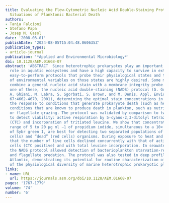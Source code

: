 ```yaml
---
title: Evaluating the Flow-Cytometric Nucleic Acid Double-Staining Protocol in Realistic
  Situations of Planktonic Bacterial Death
authors:
- Tania Falcioni
- Stefano Papa
- Josep M. Gasol
date: '2008-03-01'
publishDate: '2024-08-05T15:04:48.060635Z'
publication_types:
- article-journal
publication: '*Applied and Environmental Microbiology*'
doi: 10.1128/AEM.01668-07
abstract: 'ABSTRACT  Since heterotrophic prokaryotes play an important biogeochemical
  role in aquatic ecosystems and have a high capacity to survive in extreme environments,
  easy-to-perform protocols that probe their physiological states and the effects
  of environmental variables on those states are highly desired. Some methodologies
  combine a general nucleic acid stain with a membrane integrity probe. We calibrated
  one of these, the nucleic acid double-staining (NADS) protocol (G. Grégori, S. Citterio,
  A. Ghiani, M. Labra, S. Sgorbati, S. Brown, and M. Denis, Appl. Environ. Microbiol.
  67:4662-4670, 2001), determining the optimal stain concentrations in seawater and
  the response to conditions that generate prokaryote death (such as heat) and to
  conditions that are known to produce death in plankton, such as nutrient limitation
  or flagellate grazing. The protocol was validated by comparison to two methods used
  to detect viability: active respiration by 5-cyano-2,3-ditolyl tetrazolium chloride
  (CTC) and incorporation of tritiated leucine. We show that concentrations in the
  range of 5 to 20 μg ml −1 of propidium iodide, simultaneous to a 10× concentration
  of Sybr green I, are best for detecting two separated populations of “live” (green
  cells) and “dead” (red cells) organisms. During exposure to heat and UVC, we observed
  that the number of live cells declined concurrently with that of actively respiring
  cells (CTC positive) and with total leucine incorporation. In seawater mesocosms,
  the NADS protocol allowed detection of bacterioplankton starvation-related death
  and flagellate predation. The protocol was also tested in deep profiles in the northwest
  Atlantic, demonstrating its potential for routine characterization of this fraction
  of the physiological diversity of marine heterotrophic prokaryotic plankton.'
links:
- name: URL
  url: https://journals.asm.org/doi/10.1128/AEM.01668-07
pages: '1767-1779'
volume: '74'
number: '6'
---
```

